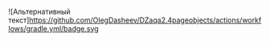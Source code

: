 ![Альтернативный текст]https://github.com/OlegDasheev/DZaqa2.4pageobjects/actions/workflows/gradle.yml/badge.svg

